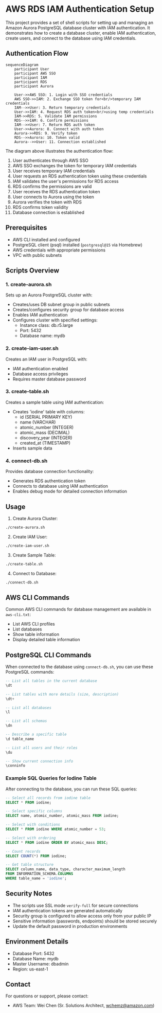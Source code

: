 # AWS RDS IAM Authentication Setup

This project provides a set of shell scripts for setting up and managing an Amazon Aurora PostgreSQL database cluster with IAM authentication. It demonstrates how to create a database cluster, enable IAM authentication, create users, and connect to the database using IAM credentials.

## Authentication Flow

```mermaid
sequenceDiagram
    participant User
    participant AWS SSO
    participant IAM
    participant RDS
    participant Aurora

    User->>AWS SSO: 1. Login with SSO credentials
    AWS SSO->>IAM: 2. Exchange SSO token for<br/>temporary IAM credentials
    IAM-->>User: 3. Return temporary credentials
    User->>IAM: 4. Request RDS auth token<br/>using temp credentials
    IAM->>RDS: 5. Validate IAM permissions
    RDS-->>IAM: 6. Confirm permissions
    IAM-->>User: 7. Return RDS auth token
    User->>Aurora: 8. Connect with auth token
    Aurora->>RDS: 9. Verify token
    RDS-->>Aurora: 10. Token valid
    Aurora-->>User: 11. Connection established
```

The diagram above illustrates the authentication flow:
1. User authenticates through AWS SSO
2. AWS SSO exchanges the token for temporary IAM credentials
3. User receives temporary IAM credentials
4. User requests an RDS authentication token using these credentials
5. IAM validates the user's permissions for RDS access
6. RDS confirms the permissions are valid
7. User receives the RDS authentication token
8. User connects to Aurora using the token
9. Aurora verifies the token with RDS
10. RDS confirms token validity
11. Database connection is established

## Prerequisites

- AWS CLI installed and configured
- PostgreSQL client (psql) installed (`postgresql@15` via Homebrew)
- AWS credentials with appropriate permissions
- VPC with public subnets

## Scripts Overview

### 1. create-aurora.sh
Sets up an Aurora PostgreSQL cluster with:
- Creates/uses DB subnet group in public subnets
- Creates/configures security group for database access
- Enables IAM authentication
- Configures cluster with specified settings:
  - Instance class: db.r5.large
  - Port: 5432
  - Database name: mydb

### 2. create-iam-user.sh
Creates an IAM user in PostgreSQL with:
- IAM authentication enabled
- Database access privileges
- Requires master database password

### 3. create-table.sh
Creates a sample table using IAM authentication:
- Creates 'iodine' table with columns:
  - id (SERIAL PRIMARY KEY)
  - name (VARCHAR)
  - atomic_number (INTEGER)
  - atomic_mass (DECIMAL)
  - discovery_year (INTEGER)
  - created_at (TIMESTAMP)
- Inserts sample data

### 4. connect-db.sh
Provides database connection functionality:
- Generates RDS authentication token
- Connects to database using IAM authentication
- Enables debug mode for detailed connection information

## Usage

1. Create Aurora Cluster:
```bash
./create-aurora.sh
```

2. Create IAM User:
```bash
./create-iam-user.sh
```

3. Create Sample Table:
```bash
./create-table.sh
```

4. Connect to Database:
```bash
./connect-db.sh
```

## AWS CLI Commands

Common AWS CLI commands for database management are available in `aws-cli.txt`:
- List AWS CLI profiles
- List databases
- Show table information
- Display detailed table information

## PostgreSQL CLI Commands

When connected to the database using `connect-db.sh`, you can use these PostgreSQL commands:

```sql
-- List all tables in the current database
\dt

-- List tables with more details (size, description)
\dt+

-- List all databases
\l

-- List all schemas
\dn

-- Describe a specific table
\d table_name

-- List all users and their roles
\du

-- Show current connection info
\conninfo
```

### Example SQL Queries for Iodine Table

After connecting to the database, you can run these SQL queries:

```sql
-- Select all records from iodine table
SELECT * FROM iodine;

-- Select specific columns
SELECT name, atomic_number, atomic_mass FROM iodine;

-- Select with conditions
SELECT * FROM iodine WHERE atomic_number = 53;

-- Select with ordering
SELECT * FROM iodine ORDER BY atomic_mass DESC;

-- Count records
SELECT COUNT(*) FROM iodine;

-- Get table structure
SELECT column_name, data_type, character_maximum_length
FROM INFORMATION_SCHEMA.COLUMNS
WHERE table_name = 'iodine';
```

## Security Notes

- The scripts use SSL mode `verify-full` for secure connections
- IAM authentication tokens are generated automatically
- Security group is configured to allow access only from your public IP
- Sensitive information (passwords, endpoints) should be stored securely
- Update the default password in production environments

## Environment Details

- Database Port: 5432
- Database Name: mydb
- Master Username: dbadmin
- Region: us-east-1

## Contact

For questions or support, please contact:
- AWS Team: Wei Chen (Sr. Solutions Architect, wchemz@amazon.com)
